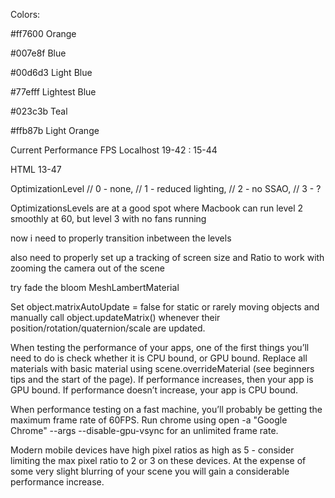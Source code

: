 Colors:


#ff7600 Orange

#007e8f Blue

#00d6d3 Light Blue

#77efff Lightest Blue

#023c3b Teal

#ffb87b Light Orange


Current Performance 
FPS
Localhost 19-42 : 15-44

HTML 13-47

OptimizationLevel
// 0 - none, 
// 1 - reduced lighting, 
// 2 - no SSAO, 
// 3 - ?

OptimizationsLevels are at a good spot where Macbook can run 
level 2 smoothly at 60, 
but level 3 with no fans running 

now i need to properly transition inbetween the levels 

also need to properly set up a tracking of screen size and Ratio to work with zooming the camera out of the scene 

try fade the bloom 
MeshLambertMaterial

Set object.matrixAutoUpdate = false for static or rarely moving objects and manually call object.updateMatrix() whenever their position/rotation/quaternion/scale are updated.

When testing the performance of your apps, one of the first things you’ll need to do is check whether it is CPU bound, or GPU bound. Replace all materials with basic material using scene.overrideMaterial (see beginners tips and the start of the page). If performance increases, then your app is GPU bound. If performance doesn’t increase, your app is CPU bound.

When performance testing on a fast machine, you’ll probably be getting the maximum frame rate of 60FPS. Run chrome using open -a "Google Chrome" --args --disable-gpu-vsync for an unlimited frame rate.

Modern mobile devices have high pixel ratios as high as 5 - consider limiting the max pixel ratio to 2 or 3 on these devices. At the expense of some very slight blurring of your scene you will gain a considerable performance increase.